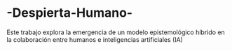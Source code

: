 # -Despierta-Humano-
Este trabajo explora la emergencia de un modelo epistemológico híbrido en la colaboración entre humanos e inteligencias artificiales (IA)
